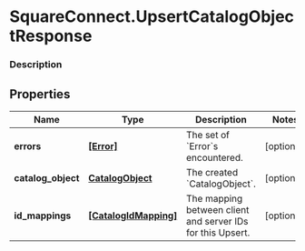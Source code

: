 # SquareConnect.UpsertCatalogObjectResponse

### Description



## Properties
Name | Type | Description | Notes
------------ | ------------- | ------------- | -------------
**errors** | [**[Error]**](Error.md) | The set of &#x60;Error&#x60;s encountered. | [optional] 
**catalog_object** | [**CatalogObject**](CatalogObject.md) | The created &#x60;CatalogObject&#x60;. | [optional] 
**id_mappings** | [**[CatalogIdMapping]**](CatalogIdMapping.md) | The mapping between client and server IDs for this Upsert. | [optional] 


